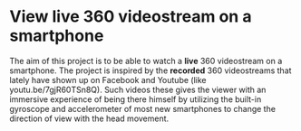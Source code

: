 # View live 360 videostream on a smartphone
The aim of this project is to be able to watch a <b>live</b> 360 videostream on a smartphone. The project is inspired by the <b>recorded</b> 360 videostreams that lately have shown up on Facebook and Youtube (like youtu.be/7gjR60TSn8Q). Such videos these gives the viewer with an immersive experience of being there himself by utilizing the built-in gyroscope and accelerometer of most new smartphones to change the direction of view with the head movement.
